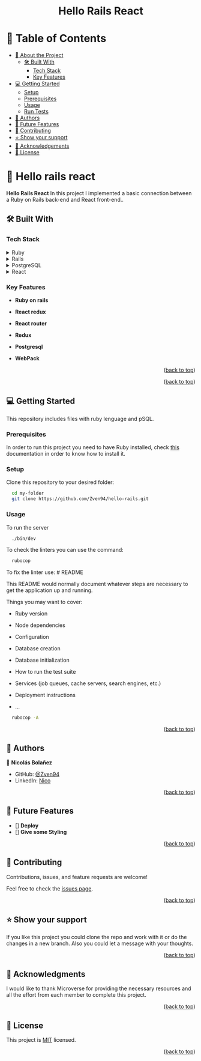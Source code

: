<a name="readme-top"></a>
<div align="center">

  <h1><b>Hello Rails React</b></h1>

</div>

# 📗 Table of Contents

- [📖 About the Project](#about-project)
  - [🛠 Built With](#built-with)
    - [Tech Stack](#tech-stack)
    - [Key Features](#key-features)
- [💻 Getting Started](#getting-started)
  - [Setup](#setup)
  - [Prerequisites](#prerequisites)
  - [Usage](#usage)
  - [Run Tests](#tests)
- [👥 Authors](#authors)
- [🔭 Future Features](#future-features)
- [🤝 Contributing](#contributing)
- [⭐️ Show your support](#support)
- [🙏 Acknowledgements](#acknowledgements)
- [📝 License](#license)

# 📖 Hello rails react <a name="about-project"></a>

**Hello Rails React** In this project I implemented a basic connection between a Ruby on Rails back-end and React front-end..

## 🛠 Built With <a name="built-with"></a>

### Tech Stack <a name="tech-stack"></a>

<details>
<summary>Ruby</summary>
  <ul>
    <li>
      <a href="https://www.ruby-lang.org/es/">Ruby</a>
    </li>
    <li>
      <a href="https://github.com/github/rubocop-github/blob/main/STYLEGUIDE.md">Ruby styles guide</a>
    </li>
    <li>
      <a href="https://github.com/microverseinc/linters-config/tree/master/ruby">Ruby linters (Rubocop)</a>
    </li>
  </ul>
</details>

<details>
<summary>Rails</summary>
  <ul>
    <li>
      <a href="https://guides.rubyonrails.org/">Guide</a>
    </li>
  </ul>
</details>

<details>
<summary> PostgreSQL </summary>
  <ul>
    <li>
      <a href="https://www.postgresql.org/docs/current/tutorial-createdb.html#TUTORIAL-CREATEDB">Documentation</a>
    </li>
  </ul>
</details>
<details>
<summary> React </summary>
  <ul>
    <li>
      <a href="https://es.react.dev/">React</a>
    </li>
  </ul>
</details>


### Key Features <a name="key-features"></a>

- **Ruby on rails**

- **React redux**

- **React router**

- **Redux**

- **Postgresql**

- **WebPack**


<p align="right">(<a href="#readme-top">back to top</a>)</p>


<p align="right">(<a href="#readme-top">back to top</a>)</p>

## 💻 Getting Started <a name="getting-started"></a>

This repository includes files with ruby lenguage and pSQL.

### Prerequisites

In order to run this project you need to have Ruby installed, check [this](https://github.com/Zven94/hello-world.git) documentation in order to know how to install it.

### Setup

Clone this repository to your desired folder:

```sh
  cd my-folder 
  git clone https://github.com/Zven94/hello-rails.git
```

### Usage

To run the server

```sh
  ./bin/dev
```

To check the linters you can use the command:

```sh
  rubocop
```

To fix the linter use: # README

This README would normally document whatever steps are necessary to get the
application up and running.

Things you may want to cover:

* Ruby version

* Node dependencies

* Configuration

* Database creation

* Database initialization

* How to run the test suite

* Services (job queues, cache servers, search engines, etc.)

* Deployment instructions

* ...


```sh
  rubocop -A
```

<p align="right">(<a href="#readme-top">back to top</a>)</p>

## 👥 Authors <a name="author"></a>

👤 **Nicolás Bolañez**
-   GitHub: [@Zven94](https://github.com/Zven94)
-   LinkedIn: [Nico](https://www.linkedin.com/in/nicolas-emiliano/)

<p align="right">(<a href="#readme-top">back to top</a>)</p>

## 🔭 Future Features <a name="future-features"></a>

- [] **Deploy**
- [] **Give some Styling** 


<p align="right">(<a href="#readme-top">back to top</a>)</p>

## 🤝 Contributing <a name="contributing"></a>

Contributions, issues, and feature requests are welcome!

Feel free to check the [issues page](https://github.com/Zven94/hello-rails/issues).

<p align="right">(<a href="#readme-top">back to top</a>)</p>

## ⭐️ Show your support <a name="support"></a>

If you like this project you could clone the repo and work with it or do the changes in a new branch. Also you could let a message with your thoughts.

<p align="right">(<a href="#readme-top">back to top</a>)</p>

## 🙏 Acknowledgments <a name="acknowledgements"></a>

I would like to thank Microverse for providing the necessary resources and all the effort from each member to complete this project.

<p align="right">(<a href="#readme-top">back to top</a>)</p>

## 📝 License <a name="license"></a>

This project is [MIT](./LICENSE) licensed.

<p align="right">(<a href="#readme-top">back to top</a>)</p>